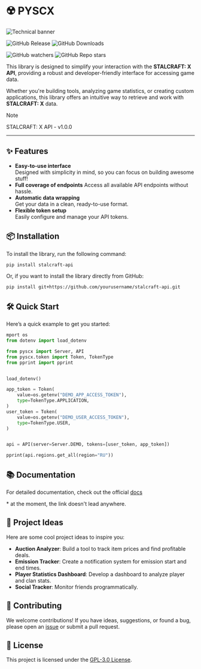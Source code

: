 # ☢️ PYSCX

![Technical banner](https://github.com/user-attachments/assets/a82243e5-6f38-46a9-89bd-453bb051b557)

![GitHub Release](https://img.shields.io/github/v/release/Oidaho/pyscx)
![GitHub Downloads](https://img.shields.io/github/downloads/Oidaho/pyscx/total)

![GitHub watchers](https://img.shields.io/github/watchers/oidaho/pyscx)
![GitHub Repo stars](https://img.shields.io/github/stars/Oidaho/pyscx)

This library is designed to simplify your interaction with the **STALCRAFT: X API**, providing a robust and developer-friendly interface for accessing game data.

Whether you're building tools, analyzing game statistics, or creating custom applications, this library offers an intuitive way to retrieve and work with **STALCRAFT: X** data.

> [!NOTE]
> STALCRAFT: X API - v1.0.0

---

## ✨ Features

- **Easy-to-use interface**  
  Designed with simplicity in mind, so you can focus on building awesome stuff!  
- **Full coverage of endpoints**
  Access all available API endpoints without hassle.  
- **Automatic data wrapping**  
  Get your data in a clean, ready-to-use format.  
- **Flexible token setup**  
  Easily configure and manage your API tokens.  

## 📦 Installation

To install the library, run the following command:

```bash
pip install stalcraft-api
```

Or, if you want to install the library directly from GitHub:

```bash
pip install git+https://github.com/yourusername/stalcraft-api.git
```

## 🛠️ Quick Start

Here’s a quick example to get you started:

```python
mport os
from dotenv import load_dotenv

from pyscx import Server, API
from pyscx.token import Token, TokenType
from pprint import pprint


load_dotenv()

app_token = Token(
    value=os.getenv("DEMO_APP_ACCESS_TOKEN"),
    type=TokenType.APPLICATION,
)
user_token = Token(
    value=os.getenv("DEMO_USER_ACCESS_TOKEN"),
    type=TokenType.USER,
)


api = API(server=Server.DEMO, tokens=[user_token, app_token])

pprint(api.regions.get_all(region="RU"))
```

## 📚 Documentation

For detailed documentation, check out the official [docs]()

\* at the moment, the link doesn't lead anywhere.

## 🚀 Project Ideas

Here are some cool project ideas to inspire you:

- **Auction Analyzer**: Build a tool to track item prices and find profitable deals.
- **Emission Tracker**: Create a notification system for emission start and end times.
- **Player Statistics Dashboard**: Develop a dashboard to analyze player and clan stats.
- **Social Tracker**: Monitor friends programmatically.

## 🤝 Contributing

We welcome contributions! If you have ideas, suggestions, or found a bug, please open an [issue](https://github.com/Oidaho/pyscx/issues) or submit a pull request.

## 📜 License

This project is licensed under the [GPL-3.0 License](https://github.com/Oidaho/pyscx/blob/main/LICENSE).
